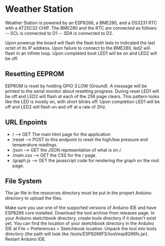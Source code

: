 # Weather Station
Weather Station is powered by an ESP8266, a BME280, and a DS3231 RTC with a AT25C32 CHIP.
The BME280 and the RTC are connected as follows:
	-- SCL is connected to D1 
	-- SDA is connected to D2.

Upon powerup the board will flash the flash both leds to indicated the last octet of its IP address.
Upon failure to connect to the BME280, led2 will flash in an infinte loop.
Upon completed boot LED1 will be on and LED2 will be off.

## Resetting EEPROM
EEPROM is reset by holding GPIO 3 LOW (Ground).  A message will be printed to the serial monitor about 
resetting progress.  During reset LED1 will be off and LED2 will flash at each of the 256 page
clears. This pattern looks like the LED is mostly on, with short blinks off. Upon completion LED1 will be off and LED2 will flash on and off at a rate of 2Hz.

## URL Enpoints
* / --> GET The main html page for the application
* /reset --> POST to this endpoint to reset the high/low pressure and temperature readings.
* /json --> GET the JSON representation of what is on /.
* /main.css --> GET the CSS for the / page.
* /graph.js --> GET the javascript code for rendering the graph on the root page.

## File System
The jar file in the resources directory must be put in the propert Arduino directory to upload
the files.

Make sure you use one of the supported versions of Arduino IDE and have ESP8266 core installed.
Download the tool archive from releases page.
In your Arduino sketchbook directory, create tools directory if it doesn't exist yet. You can find the location of your sketchbook directory in the Arduino IDE at File > Preferences > Sketchbook location.
Unpack the tool into tools directory (the path will look like <sketchbook directory>/tools/ESP8266FS/tool/esp8266fs.jar).
Restart Arduino IDE.